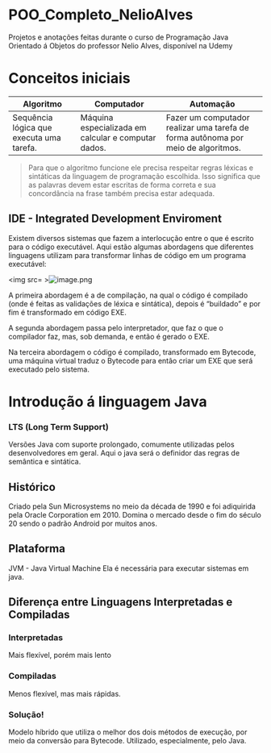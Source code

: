 # POO_Completo_NelioAlves
Projetos e anotações feitas durante o curso de Programação Java Orientado á Objetos do professor Nelio Alves, disponível na Udemy

# Conceitos iniciais
| Algoritmo | Computador | Automação |
|---|---|---|
| Sequência lógica que executa uma tarefa. | Máquina especializada em calcular e computar dados. | Fazer um computador realizar uma tarefa de forma autônoma por meio de algoritmos. | 

> Para que o algoritmo funcione ele precisa respeitar regras léxicas e sintáticas da linguagem de programação escolhida. Isso significa que as palavras devem estar escritas de forma correta e sua concordância na frase também precisa estar adequada.
> 

## IDE - Integrated Development Enviroment

Existem diversos sistemas que fazem a interlocução entre o que é escrito para o código executável. Aqui estão algumas abordagens que diferentes linguagens utilizam para transformar linhas de código em um programa executável:

<img src= >![image.png](attachment:2c90e7de-a952-49de-9834-5729e87778da:image.png)

A primeira abordagem é a de compilação, na qual o código é compilado (onde é feitas as validações de léxica e sintática), depois é “buildado” e por fim é transformado em código EXE.

A segunda abordagem passa pelo interpretador, que faz o que o compilador faz, mas, sob demanda, e então é gerado o EXE.

Na terceira abordagem o código é compilado, transformado em Bytecode, uma máquina virtual traduz o Bytecode para então criar um EXE que será executado pelo sistema.

# Introdução á linguagem Java

### LTS (Long Term Support)
Versões Java com suporte prolongado, comumente utilizadas pelos desenvolvedores em geral.
Aqui o java será o definidor das regras de semântica e sintática.

## Histórico
Criado pela Sun Microsystems no meio da década de 1990 e foi adiquirida pela Oracle Corporation em 2010.
Domina o mercado desde o fim do século 20 sendo o padrão Android por muitos anos.

## Plataforma
JVM - Java Virtual Machine
Ela é necessária para executar sistemas em java.

## Diferença entre Linguagens Interpretadas e Compiladas
### Interpretadas
Mais flexível, porém mais lento

### Compiladas
Menos flexível, mas mais rápidas. 

### Solução!
Modelo híbrido que utiliza o melhor dos dois métodos de execução, por meio da conversão para Bytecode. Utilizado, especialmente, pelo Java. 
